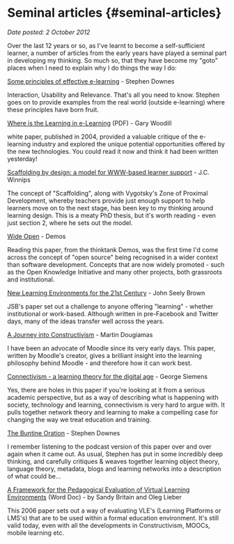 # Seminal articles {#seminal-articles}

_Date posted: 2 October 2012_

Over the last 12 years or so, as I've learnt to become a self-sufficient learner, a number of articles from the early years have played a seminal part in developing my thinking. So much so, that they have become my "goto" places when I need to explain why I do things the way I do:

[Some principles of effective e-learning](http://www.downes.ca/post/13) - Stephen Downes

Interaction, Usability and Relevance. That's all you need to know. Stephen goes on to provide examples from the real world (outside e-learning) where these principles have born fruit.

[Where is the Learning in e-Learning](http://www.operitel.com/pdf-eng/wp_elearning_analysis.pdf) (PDF) - Gary Woodill

white paper, published in 2004, provided a valuable critique of the e-learning industry and explored the unique potential opportunities offered by the new technologies. You could read it now and think it had been written yesterday!

[Scaffolding by design: a model for WWW-based learner support](http://doc.utwente.nl/36146/) - J.C. Winnips

The concept of "Scaffolding", along with Vygotsky's Zone of Proximal Development, whereby teachers provide just enough support to help learners move on to the next stage, has been key to my thinking around learning design. This is a meaty PhD thesis, but it's worth reading - even just section 2, where he sets out the model.

[Wide Open](http://www.demos.co.uk/publications/wideopen) - Demos

Reading this paper, from the thinktank Demos, was the first time I'd come across the concept of "open source" being recognised in a wider context than software development. Concepts that are now widely promoted - such as the Open Knowledge Initiative and many other projects, both grassroots and institutional.

[New Learning Environments for the 21st Century](http://www.johnseelybrown.com/newlearning.pdf) - John Seely Brown

JSB's paper set out a challenge to anyone offering "learning" - whether institutional or work-based. Although written in pre-Facebook and Twitter days, many of the ideas transfer well across the years.

[A Journey into Constructivism](http://go.webassistant.com/wa/upload/users/u1000057/webpage_20553.html) - Martin Dougiamas

I have been an advocate of Moodle since its very early days. This paper, written by Moodle's creator, gives a brilliant insight into the learning philosophy behind Moodle - and therefore how it can work best.

[Connectivism - a learning theory for the digital age](http://www.elearnspace.org/Articles/connectivism.htm) - George Siemens

Yes, there are holes in this paper if you're looking at it from a serious academic perspective, but as a way of describing what is happening with society, technology and learning, connectivism is very hard to argue with. It pulls together network theory and learning to make a compelling case for changing the way we treat education and training.

[The Buntine Oration](http://www.downes.ca/post/20) - Stephen Downes

I remember listening to the podcast version of this paper over and over again when it came out. As usual, Stephen has put in some incredibly deep thinking, and carefully critiques & weaves together learning object theory, language theory, metadata, blogs and learning networks into a description of what could be...

[A Framework for the Pedagogical Evaluation of Virtual Learning Environments](http://www.jisc.ac.uk/uploaded_documents/VLE%20Full%20Report%2006.doc) (Word Doc) - by Sandy Britain and Oleg Lieber

This 2006 paper sets out a way of evaluating VLE's (Learning Platforms or LMS's) that are to be used within a formal education environment. It's still valid today, even with all the developments in Constructivism, MOOCs, mobile learning etc.